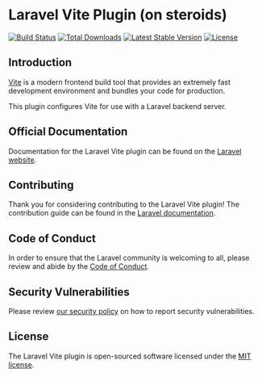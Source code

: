 # Laravel Vite Plugin (on steroids)

<a href="https://github.com/laravel/vite-plugin/actions"><img src="https://github.com/laravel/vite-plugin/workflows/tests/badge.svg" alt="Build Status"></a>
<a href="https://www.npmjs.com/package/laravel-vite-plugin"><img src="https://img.shields.io/npm/dt/laravel-vite-plugin" alt="Total Downloads"></a>
<a href="https://www.npmjs.com/package/laravel-vite-plugin"><img src="https://img.shields.io/npm/v/laravel-vite-plugin" alt="Latest Stable Version"></a>
<a href="https://www.npmjs.com/package/laravel-vite-plugin"><img src="https://img.shields.io/npm/l/laravel-vite-plugin" alt="License"></a>

## Introduction

[Vite](https://vitejs.dev) is a modern frontend build tool that provides an extremely fast development environment and bundles your code for production.

This plugin configures Vite for use with a Laravel backend server.

## Official Documentation

Documentation for the Laravel Vite plugin can be found on the [Laravel website](https://laravel.com/docs/vite).

## Contributing

Thank you for considering contributing to the Laravel Vite plugin! The contribution guide can be found in the [Laravel documentation](https://laravel.com/docs/contributions).

## Code of Conduct

In order to ensure that the Laravel community is welcoming to all, please review and abide by the [Code of Conduct](https://laravel.com/docs/contributions#code-of-conduct).

## Security Vulnerabilities

Please review [our security policy](https://github.com/laravel/vite-plugin/security/policy) on how to report security vulnerabilities.

## License

The Laravel Vite plugin is open-sourced software licensed under the [MIT license](LICENSE.md).

